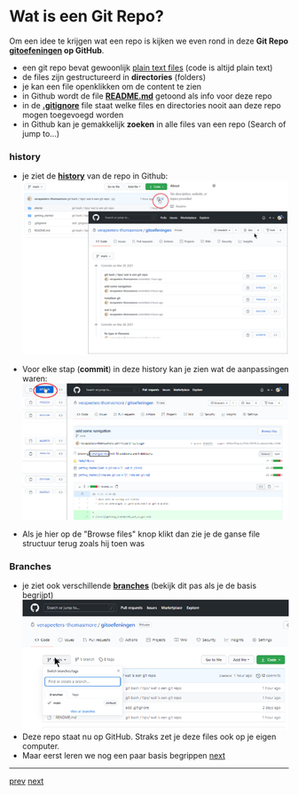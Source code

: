 # Wat is een Git Repo? 

Om een idee te krijgen wat een repo is kijken we even rond in deze **Git Repo [gitoefeningen](../README.md) op GitHub**. 
* een git repo bevat gewoonlijk [plain text files](../999_allerlei/wat_is_md.md) (code is altijd plain text)
* de files zijn gestructureerd in **directories** (folders)
* je kan een file openklikken om de content te zien   
* in Github wordt de file **[README.md](../README.md)** getoond als info voor deze repo
* in de **[.gitignore](07_gitignore.md)** file staat welke files en directories nooit aan deze repo mogen toegevoegd worden  
* in Github  kan je gemakkelijk **zoeken** in alle files van een repo (Search of jump to...)
  
### history
* je ziet de **[history](../02_time_travel/01_history.md)** van de repo in Github:
![history_in_github.png](images/history_in_github.png)  


* Voor elke stap (**commit**) in deze history kan je zien wat de aanpassingen waren:
  ![history_in_github_commit.png](images/history_in_github_commit.png)

* Als je hier op de "Browse files" knop klikt dan zie je de ganse file structuur terug zoals hij toen was 


### Branches
* je ziet ook verschillende **[branches](/branches.md)** (bekijk dit pas als je de basis begrijpt)
![branches_in_github.png](images/branches_in_github.png)  
* Deze repo staat nu op GitHub. Straks zet je deze files ook op je eigen computer.
* Maar eerst leren we nog een paar basis begrippen [next](/05_git_init.md)   


---
[prev](/03_git_bash.md)
[next](/05_git_init.md)